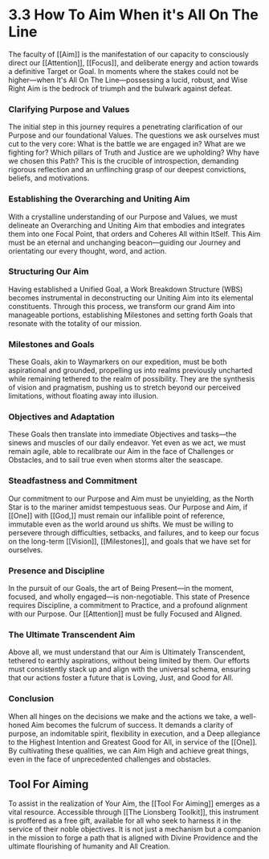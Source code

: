 # 3.3 How To Aim When it's All On The Line

The faculty of [[Aim]] is the manifestation of our capacity to consciously direct our [[Attention]], [[Focus]], and deliberate energy and action towards a definitive Target or Goal. In moments where the stakes could not be higher—when It's All On The Line—possessing a lucid, robust, and Wise Right Aim is the bedrock of triumph and the bulwark against defeat.

### Clarifying Purpose and Values

The initial step in this journey requires a penetrating clarification of our Purpose and our foundational Values. The questions we ask ourselves must cut to the very core: What is the battle we are engaged in? What are we fighting for? Which pillars of Truth and Justice are we upholding? Why have we chosen this Path? This is the crucible of introspection, demanding rigorous reflection and an unflinching grasp of our deepest convictions, beliefs, and motivations. 

### Establishing the Overarching and Uniting Aim

With a crystalline understanding of our Purpose and Values, we must delineate an Overarching and Uniting Aim that embodies and integrates them into one Focal Point, that orders and Coheres All within ItSelf. This Aim must be an eternal and unchanging beacon—guiding our Journey and orientating our every thought, word, and action.

### Structuring Our Aim

Having established a Unified Goal, a Work Breakdown Structure (WBS) becomes instrumental in deconstructing our Uniting Aim into its elemental constituents. Through this process, we transform our grand Aim into manageable portions, establishing Milestones and setting forth Goals that resonate with the totality of our mission.

### Milestones and Goals

These Goals, akin to Waymarkers on our expedition, must be both aspirational and grounded, propelling us into realms previously uncharted while remaining tethered to the realm of possibility. They are the synthesis of vision and pragmatism, pushing us to stretch beyond our perceived limitations, without floating away into illusion.

### Objectives and Adaptation

These Goals then translate into immediate Objectives and tasks—the sinews and muscles of our daily endeavor. Yet even as we act, we must remain agile, able to recalibrate our Aim in the face of Challenges or Obstacles, and to sail true even when storms alter the seascape.

### Steadfastness and Commitment

Our commitment to our Purpose and Aim must be unyielding, as the North Star is to the mariner amidst tempestuous seas. Our Purpose and Aim, if [[One]] with [[God,]] must remain our infallible point of reference, immutable even as the world around us shifts. We must be willing to persevere through difficulties, setbacks, and failures, and to keep our focus on the long-term [[Vision]], [[Milestones]], and goals that we have set for ourselves.

### Presence and Discipline

In the pursuit of our Goals, the art of Being Present—in the moment, focused, and wholly engaged—is non-negotiable. This state of Presence requires Discipline, a commitment to Practice, and a profound alignment with our Purpose. Our [[Attention]] must be fully Focused and Aligned. 

### The Ultimate Transcendent Aim

Above all, we must understand that our Aim is Ultimately Transcendent, tethered to earthly aspirations, without being limited by them. Our efforts must consistently stack up and align with the universal schema, ensuring that our actions foster a future that is Loving, Just, and Good for All. 

### Conclusion

When all hinges on the decisions we make and the actions we take, a well-honed Aim becomes the fulcrum of success. It demands a clarity of purpose, an indomitable spirit, flexibility in execution, and a Deep allegiance to the Highest Intention and Greatest Good for All, in service of the [[One]]. By cultivating these qualities, we can Aim High and achieve great things, even in the face of unprecedented challenges and obstacles.

## Tool For Aiming 

To assist in the realization of Your Aim, the [[Tool For Aiming]] emerges as a vital resource. Accessible through [[The Lionsberg Toolkit]], this instrument is proffered as a free gift, available for all who seek to harness it in the service of their noble objectives. It is not just a mechanism but a companion in the mission to forge a path that is aligned with Divine Providence and the ultimate flourishing of humanity and All Creation. 